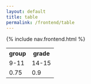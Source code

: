 ```yaml
---
layout: default
title: table
permalink: /frontend/table
---
```


{% include nav.frontend.html %}

<table>
  <tr>
    <th>group</th>
    <th>grade</th> 
  </tr>
  <tr>
    <td>9-11</td>
    <td>14-15</td> 
  </tr>
  <tr>
    <td>0.75</td>
    <td>0.9</td> 
  </tr>
</table>



